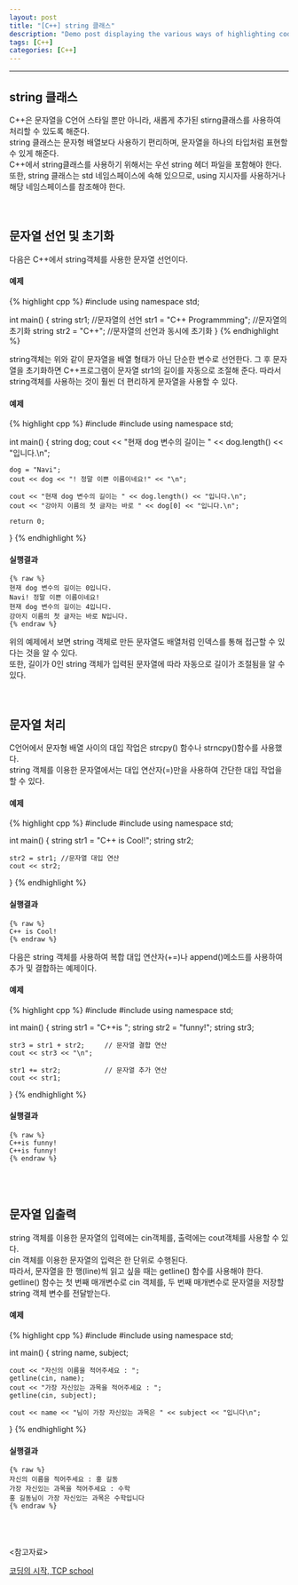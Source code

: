 ```yaml
---
layout: post
title: "[C++] string 클래스"
description: "Demo post displaying the various ways of highlighting code in Markdown."
tags: [C++]
categories: [C++]
---
```


------------------------------------------------------------------------------------------------------------

## string 클래스
C++은 문자열을 C언어 스타일 뿐만 아니라, 새롭게 추가된 stirng클래스를 사용하여 처리할 수 있도록 해준다.  
string 클래스는 문자형 배열보다 사용하기 편리하며, 문자열을 하나의 타입처럼 표현할 수 있게 해준다.  
C++에서 string클래스를 사용하기 위해서는 우선 string 헤더 파일을 포함해야 한다.  
또한, string 클래스는 std 네임스페이스에 속해 있으므로, using 지시자를 사용하거나 해당 네임스페이스를 참조해야 한다.  
<br/>
<br/>

## 문자열 선언 및 초기화
다음은 C++에서 string객체를 사용한 문자열 선언이다.  

#### 예제
{% highlight cpp %}
#include<iostream>
using namespace std;

int main()
{
	string str1;                 //문자열의 선언
	str1 = "C++ Programmming";   //문자열의 초기화
	string str2 = "C++";		     //문자열의 선언과 동시에 초기화
}
{% endhighlight %}

string객체는 위와 같이 문자열을 배열 형태가 아닌 단순한 변수로 선언한다.
그 후 문자열을 초기화하면 C++프로그램이 문자열 str1의 길이를 자동으로 조절해 준다.
따라서 string객체를 사용하는 것이 훨씬 더 편리하게 문자열을 사용할 수 있다.

#### 예제
{% highlight cpp %}
#include<iostream>
#include<string>
using namespace std;

int main()
{
	string dog;
	cout << "현재 dog 변수의 길이는 " << dog.length() << "입니다.\n";
	
	dog = "Navi";
	cout << dog << "! 정말 이쁜 이름이네요!" << "\n";

	cout << "현재 dog 변수의 길이는 " << dog.length() << "입니다.\n";
	cout << "강아지 이름의 첫 글자는 바로 " << dog[0] << "입니다.\n";

	return 0;
}
{% endhighlight %}

#### 실행결과
    {% raw %}
    현재 dog 변수의 길이는 0입니다.
    Navi! 정말 이쁜 이름이네요!
    현재 dog 변수의 길이는 4입니다.
    강아지 이름의 첫 글자는 바로 N입니다.
    {% endraw %}

위의 예제에서 보면 string 객체로 만든 문자열도 배열처럼 인덱스를 통해 접근할 수 있다는 것을 알 수 있다.  
또한, 길이가 0인 string 객체가 입력된 문자열에 따라 자동으로 길이가 조절됨을 알 수 있다.  
<br/>
<br/>

## 문자열 처리
C언어에서 문자형 배열 사이의 대입 작업은 strcpy() 함수나 strncpy()함수를 사용했다.  
string 객체를 이용한 문자열에서는 대입 연산자(=)만을 사용하여 간단한 대입 작업을 할 수 있다.  

#### 예제
{% highlight cpp %}
#include <iostream>
#include <string>
using namespace std;

int main()
{
	string str1 = "C++ is Cool!";
	string str2;

	str2 = str1; //문자열 대입 연산
	cout << str2;
}
{% endhighlight %}

#### 실행결과
    {% raw %}
    C++ is Cool!
    {% endraw %}

다음은 string 객체를 사용하여 복합 대입 연산자(+=)나 append()메소드를 사용하여 추가 및 결합하는 예제이다.

#### 예제
{% highlight cpp %}
#include <iostream>
#include <string>
using namespace std;

int main()
{
	string str1 = "C++is ";
	string str2 = "funny!";
	string str3;

	str3 = str1 + str2;     // 문자열 결합 연산
	cout << str3 << "\n";

	str1 += str2;           // 문자열 추가 연산
	cout << str1;
}
{% endhighlight %}

#### 실행결과
    {% raw %}
    C++is funny!
    C++is funny!
    {% endraw %}
<br/>
<br/>

## 문자열 입출력
string 객체를 이용한 문자열의 입력에는 cin객체를, 출력에는 cout객체를 사용할 수 있다.  
cin 객체를 이용한 문자열의 입력은 한 단위로 수행된다.  
따라서, 문자열을 한 행(line)씩 읽고 싶을 때는 getline() 함수를 사용해야 한다.  
getline() 함수는 첫 번째 매개변수로 cin 객체를, 두 번째 매개변수로 문자열을 저장할 string 객체 변수를 전달받는다.

#### 예제
{% highlight cpp %}
#include <iostream>
#include <string>
using namespace std;

int main()
{
	string name, subject;
	
	cout << "자신의 이름을 적어주세요 : ";
	getline(cin, name);
	cout << "가장 자신있는 과목을 적어주세요 : ";
	getline(cin, subject);

	cout << name << "님이 가장 자신있는 과목은 " << subject << "입니다\n";
}
{% endhighlight %}

#### 실행결과
    {% raw %}
    자신의 이름을 적어주세요 : 홍 길동
    가장 자신있는 과목을 적어주세요 : 수학
    홍 길동님이 가장 자신있는 과목은 수학입니다
    {% endraw %}
    
<br/>
<br/>
<br/>
<참고자료></br>

[코딩의 시작, TCP school](http://tcpschool.com/cpp/cpp_string_stringClass)
